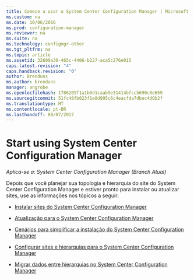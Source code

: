 ```yaml
---
title: Comece a usar o System Center Configuration Manager | Microsoft Docs
ms.custom: na
ms.date: 10/06/2016
ms.prod: configuration-manager
ms.reviewer: na
ms.suite: na
ms.technology: configmgr-other
ms.tgt_pltfrm: na
ms.topic: article
ms.assetid: 32609a30-465c-4406-b227-aca5c276e015
caps.latest.revision: "4"
caps.handback.revision: "0"
author: Brenduns
ms.author: brenduns
manager: angrobe
ms.openlocfilehash: 1786209f1a1b0d1caab9e31414bfccb690c8e659
ms.sourcegitcommit: 51fc48fb023f1e8d995c6c4eacfda7dbec4d0b2f
ms.translationtype: HT
ms.contentlocale: pt-BR
ms.lasthandoff: 08/07/2017
---
```

# <a name="start-using-system-center-configuration-manager"></a>Start using System Center Configuration Manager

*Aplica-se a: System Center Configuration Manager (Branch Atual)*

Depois que você planejar sua topologia e hierarquia do site do System Center Configuration Manager e estiver pronto para instalar ou atualizar sites, use as informações nos tópicos a seguir:  

-   [Instalar sites do System Center Configuration Manager](/sccm/core/servers/deploy/install/installing-sites)  

-   [Atualização para o System Center Configuration Manager](../../../core/servers/deploy/install/upgrade-to-configuration-manager.md)  

-   [Cenários para simplificar a instalação do System Center Configuration Manager](../../../core/servers/deploy/install/scenarios-to-streamline-your-installation.md)  

-   [Configurar sites e hierarquias para o System Center Configuration Manager](../../../core/servers/deploy/configure/configure-sites-and-hierarchies.md)  

-   [Migrar dados entre hierarquias no System Center Configuration Manager](../../../core/migration/migrate-data-between-hierarchies.md)  
